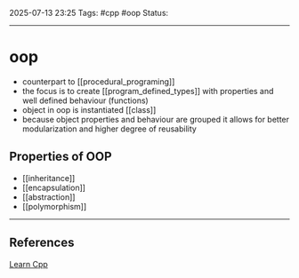 
2025-07-13 23:25
Tags: #cpp #oop
Status:

---
# oop
- counterpart to [[procedural_programing]]
- the focus is to create [[program_defined_types]] with properties and well defined behaviour (functions)
- object in oop is instantiated [[class]]
- because object properties and behaviour are grouped it allows for better modularization and higher degree of reusability
## Properties of OOP
- [[inheritance]]
- [[encapsulation]]
- [[abstraction]]
- [[polymorphism]]

---
## References
[Learn Cpp](https://www.learncpp.com/cpp-tutorial/introduction-to-object-oriented-programming/)


